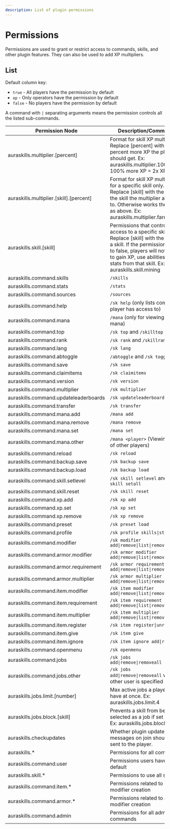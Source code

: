 ```yaml
---
description: List of plugin permissions
---
```


# Permissions

Permissions are used to grant or restrict access to commands, skills, and other plugin features. They can also be used to add XP multipliers.

## List

Default column key:

* `true` - All players have the permission by default
* `op` - Only operators have the permission by default
* `false` - No players have the permission by default

A command with `|` separating arguments means the permission controls all the listed sub-commands.

<table data-full-width="true"><thead><tr><th width="384">Permission Node</th><th width="565">Description/Commands</th><th>Default</th></tr></thead><tbody><tr><td>auraskills.multiplier.[percent]</td><td>Format for skill XP multipliers. Replace [percent] with the percent more XP the player should get. Ex: auraskills.multiplier.100 = 100% more XP = 2x XP.</td><td>false</td></tr><tr><td>auraskills.multiplier.[skill].[percent]</td><td>Format for skill XP multipliers for a specific skill only. Replace [skill] with the name of the skill the multiplier applies to. Otherwise works the same as above. Ex: auraskills.multiplier.farming.50.</td><td>false</td></tr><tr><td>auraskills.skill.[skill]</td><td>Permissions that control access to a specific skill. Replace [skill] with the name of a skill. If the permission is set to false, players will not be able to gain XP, use abilities, or gain stats from that skill. Ex: auraskills.skill.mining</td><td>true</td></tr><tr><td>auraskills.command.skills</td><td><code>/skills</code></td><td>true</td></tr><tr><td>auraskills.command.stats</td><td><code>/stats</code></td><td>true</td></tr><tr><td>auraskills.command.sources</td><td><code>/sources</code></td><td>true</td></tr><tr><td>auraskills.command.help</td><td><code>/sk help</code> (only lists commands player has access to)</td><td>true</td></tr><tr><td>auraskills.command.mana</td><td><code>/mana</code> (only for viewing own mana)</td><td>true</td></tr><tr><td>auraskills.command.top</td><td><code>/sk top</code> and <code>/skilltop</code></td><td>true</td></tr><tr><td>auraskills.command.rank</td><td><code>/sk rank</code> and <code>/skillrank</code></td><td>true</td></tr><tr><td>auraskills.command.lang</td><td><code>/sk lang</code></td><td>true</td></tr><tr><td>auraskills.command.abtoggle</td><td><code>/abtoggle</code> and <code>/sk toggle</code></td><td>true</td></tr><tr><td>auraskills.command.save</td><td><code>/sk save</code></td><td>op</td></tr><tr><td>auraskills.command.claimitems</td><td><code>/sk claimitems</code></td><td>true</td></tr><tr><td>auraskills.command.version</td><td><code>/sk version</code></td><td>op</td></tr><tr><td>auraskills.command.multiplier</td><td><code>/sk multiplier</code></td><td>op</td></tr><tr><td>auraskills.command.updateleaderboards</td><td><code>/sk updateleaderboards</code></td><td>op</td></tr><tr><td>auraskills.command.transfer</td><td><code>/sk transfer</code></td><td>op</td></tr><tr><td>auraskills.command.mana.add</td><td><code>/mana add</code></td><td>op</td></tr><tr><td>auraskills.command.mana.remove</td><td><code>/mana remove</code></td><td>op</td></tr><tr><td>auraskills.command.mana.set</td><td><code>/mana set</code></td><td>op</td></tr><tr><td>auraskills.command.mana.other</td><td><code>/mana &#x3C;player></code> (Viewing mana of other players)</td><td>op</td></tr><tr><td>auraskills.command.reload</td><td><code>/sk reload</code></td><td>op</td></tr><tr><td>auraskills.command.backup.save</td><td><code>/sk backup save</code></td><td>op</td></tr><tr><td>auraskills.command.backup.load</td><td><code>/sk backup load</code></td><td>op</td></tr><tr><td>auraskills.command.skill.setlevel</td><td><code>/sk skill setlevel</code> and <code>/sk skill setall</code></td><td>op</td></tr><tr><td>auraskills.command.skill.reset</td><td><code>/sk skill reset</code></td><td>op</td></tr><tr><td>auraskills.command.xp.add</td><td><code>/sk xp add</code></td><td>op</td></tr><tr><td>auraskills.command.xp.set</td><td><code>/sk xp set</code></td><td>op</td></tr><tr><td>auraskills.command.xp.remove</td><td><code>/sk xp remove</code></td><td>op</td></tr><tr><td>auraskills.command.preset</td><td><code>/sk preset load</code></td><td>op</td></tr><tr><td>auraskills.command.profile</td><td><code>/sk profile skills|stats</code></td><td>op</td></tr><tr><td>auraskills.command.modifier</td><td><code>/sk modifier add|remove|list|removeall</code></td><td>op</td></tr><tr><td>auraskills.command.armor.modifier</td><td><code>/sk armor modifier add|remove|list|removeall</code></td><td>op</td></tr><tr><td>auraskills.command.armor.requirement</td><td><code>/sk armor requirement add|remove|list|removeall</code></td><td>op</td></tr><tr><td>auraskills.command.armor.multiplier</td><td><code>/sk armor multiplier add|remove|list|removeall</code></td><td>op</td></tr><tr><td>auraskills.command.item.modifier</td><td><code>/sk item modifier add|remove|list|removeall</code></td><td>op</td></tr><tr><td>auraskills.command.item.requirement</td><td><code>/sk item requirement add|remove|list|removeall</code></td><td>op</td></tr><tr><td>auraskills.command.item.multiplier</td><td><code>/sk item multiplier add|remove|list|removeall</code></td><td>op</td></tr><tr><td>auraskills.command.item.register</td><td><code>/sk item register|unregister</code></td><td>op</td></tr><tr><td>auraskills.command.item.give</td><td><code>/sk item give</code></td><td>op</td></tr><tr><td>auraskills.command.item.ignore</td><td><code>/sk item ignore add|remove</code></td><td>op</td></tr><tr><td>auraskills.command.openmenu</td><td><code>/sk openmenu</code></td><td>op</td></tr><tr><td>auraskills.command.jobs</td><td><code>/sk jobs add|remove|removeall</code></td><td>op</td></tr><tr><td>auraskills.command.jobs.other</td><td><code>/sk jobs add|remove|removeall</code> when other user is specified</td><td>op</td></tr><tr><td>auraskills.jobs.limit.[number]</td><td>Max active jobs a player can have at once. Ex: auraskills.jobs.limit.4</td><td>false</td></tr><tr><td>auraskills.jobs.block.[skill]</td><td>Prevents a skill from being selected as a job if set to true. Ex: auraskills.jobs.block.mining</td><td>false</td></tr><tr><td>auraskills.checkupdates</td><td>Whether plugin update messages on join should be sent to the player.</td><td>op</td></tr><tr><td>auraskills.*</td><td>Permissions for all commands</td><td>false</td></tr><tr><td>auraskills.command.user</td><td>Permissions users have by default</td><td>true</td></tr><tr><td>auraskills.skill.*</td><td>Permissions to use all skills</td><td>true</td></tr><tr><td>auraskills.command.item.*</td><td>Permissions related to item modifier creation</td><td>false</td></tr><tr><td>auraskills.command.armor.*</td><td>Permissions related to armor modifier creation</td><td>false</td></tr><tr><td>auraskills.command.admin</td><td>Permissions for all admin/op commands</td><td>false</td></tr></tbody></table>
